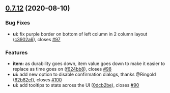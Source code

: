 ## [0.7.12](https://github.com/Rasterkhann/Rasterkhann/compare/v0.7.11...v0.7.12) (2020-08-10)


### Bug Fixes

* **ui:** fix purple border on bottom of left column in 2 column layout ([c3902a6](https://github.com/Rasterkhann/Rasterkhann/commit/c3902a6942b8e047b7f35160b6c0650c5a7ef39d)), closes [#97](https://github.com/Rasterkhann/Rasterkhann/issues/97)


### Features

* **item:** as durability goes down, item value goes down to make it easier to replace as time goes on ([f624bb8](https://github.com/Rasterkhann/Rasterkhann/commit/f624bb842697c3aed7374fe6905e11fee8273dd5)), closes [#98](https://github.com/Rasterkhann/Rasterkhann/issues/98)
* **ui:** add new option to disable confirmation dialogs, thanks @Ringold ([62b82ef](https://github.com/Rasterkhann/Rasterkhann/commit/62b82ef9a4510e48dda911135b75d47ca47d1877)), closes [#100](https://github.com/Rasterkhann/Rasterkhann/issues/100)
* **ui:** add tooltips to stats across the UI ([0dcb2be](https://github.com/Rasterkhann/Rasterkhann/commit/0dcb2be0aa083cd89291e51eea6b86fbee8f3a4a)), closes [#90](https://github.com/Rasterkhann/Rasterkhann/issues/90)



